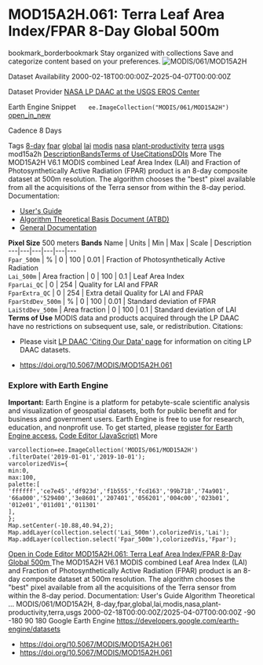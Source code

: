  
#  MOD15A2H.061: Terra Leaf Area Index/FPAR 8-Day Global 500m 
bookmark_borderbookmark Stay organized with collections  Save and categorize content based on your preferences.
![MODIS/061/MOD15A2H](https://developers.google.com/earth-engine/datasets/images/MODIS/MODIS_061_MOD15A2H_sample.png) 

Dataset Availability
    2000-02-18T00:00:00Z–2025-04-07T00:00:00Z 

Dataset Provider
     [ NASA LP DAAC at the USGS EROS Center ](https://doi.org/10.5067/MODIS/MOD15A2H.061) 

Earth Engine Snippet
     `    ee.ImageCollection("MODIS/061/MOD15A2H")   ` [ open_in_new ](https://code.earthengine.google.com/?scriptPath=Examples:Datasets/MODIS/MODIS_061_MOD15A2H) 

Cadence
    8 Days 

Tags
     [8-day](https://developers.google.com/earth-engine/datasets/tags/8-day) [fpar](https://developers.google.com/earth-engine/datasets/tags/fpar) [global](https://developers.google.com/earth-engine/datasets/tags/global) [lai](https://developers.google.com/earth-engine/datasets/tags/lai) [modis](https://developers.google.com/earth-engine/datasets/tags/modis) [nasa](https://developers.google.com/earth-engine/datasets/tags/nasa) [plant-productivity](https://developers.google.com/earth-engine/datasets/tags/plant-productivity) [terra](https://developers.google.com/earth-engine/datasets/tags/terra) [usgs](https://developers.google.com/earth-engine/datasets/tags/usgs)
mod15a2h
[Description](https://developers.google.com/earth-engine/datasets/catalog/MODIS_061_MOD15A2H#description)[Bands](https://developers.google.com/earth-engine/datasets/catalog/MODIS_061_MOD15A2H#bands)[Terms of Use](https://developers.google.com/earth-engine/datasets/catalog/MODIS_061_MOD15A2H#terms-of-use)[Citations](https://developers.google.com/earth-engine/datasets/catalog/MODIS_061_MOD15A2H#citations)[DOIs](https://developers.google.com/earth-engine/datasets/catalog/MODIS_061_MOD15A2H#dois) More
The MOD15A2H V6.1 MODIS combined Leaf Area Index (LAI) and Fraction of Photosynthetically Active Radiation (FPAR) product is an 8-day composite dataset at 500m resolution. The algorithm chooses the "best" pixel available from all the acquisitions of the Terra sensor from within the 8-day period.
Documentation:
  * [User's Guide](https://lpdaac.usgs.gov/documents/624/MOD15_User_Guide_V6.pdf)
  * [Algorithm Theoretical Basis Document (ATBD)](https://lpdaac.usgs.gov/documents/90/MOD15_ATBD.pdf)
  * [General Documentation](https://ladsweb.modaps.eosdis.nasa.gov/filespec/MODIS/61/MOD15A2H)


**Pixel Size** 500 meters 
**Bands**
Name | Units | Min | Max | Scale | Description  
---|---|---|---|---|---  
`Fpar_500m` | % |  0  |  100  | 0.01 | Fraction of Photosynthetically Active Radiation  
`Lai_500m` | Area fraction |  0  |  100  | 0.1 | Leaf Area Index  
`FparLai_QC` |  0  |  254  | Quality for LAI and FPAR  
`FparExtra_QC` |  0  |  254  | Extra detail Quality for LAI and FPAR  
`FparStdDev_500m` | % |  0  |  100  | 0.01 | Standard deviation of FPAR  
`LaiStdDev_500m` | Area fraction |  0  |  100  | 0.1 | Standard deviation of LAI  
**Terms of Use**
MODIS data and products acquired through the LP DAAC have no restrictions on subsequent use, sale, or redistribution.
Citations:
  * Please visit [LP DAAC 'Citing Our Data' page](https://lpdaac.usgs.gov/citing_our_data) for information on citing LP DAAC datasets.


  * [ https://doi.org/10.5067/MODIS/MOD15A2H.061 ](https://doi.org/10.5067/MODIS/MOD15A2H.061)


### Explore with Earth Engine
**Important:** Earth Engine is a platform for petabyte-scale scientific analysis and visualization of geospatial datasets, both for public benefit and for business and government users. Earth Engine is free to use for research, education, and nonprofit use. To get started, please [register for Earth Engine access.](https://console.cloud.google.com/earth-engine)
[Code Editor (JavaScript)](https://developers.google.com/earth-engine/datasets/catalog/MODIS_061_MOD15A2H#code-editor-javascript-sample) More
```
varcollection=ee.ImageCollection('MODIS/061/MOD15A2H')
.filterDate('2019-01-01','2019-10-01');
varcolorizedVis={
min:0,
max:100,
palette:[
'ffffff','ce7e45','df923d','f1b555','fcd163','99b718','74a901',
'66a000','529400','3e8601','207401','056201','004c00','023b01',
'012e01','011d01','011301'
],
};
Map.setCenter(-10.88,40.94,2);
Map.addLayer(collection.select('Lai_500m'),colorizedVis,'Lai');
Map.addLayer(collection.select('Fpar_500m'),colorizedVis,'Fpar');
```
[ Open in Code Editor ](https://code.earthengine.google.com/?scriptPath=Examples:Datasets/MODIS/MODIS_061_MOD15A2H)
[ MOD15A2H.061: Terra Leaf Area Index/FPAR 8-Day Global 500m ](https://developers.google.com/earth-engine/datasets/catalog/MODIS_061_MOD15A2H)
The MOD15A2H V6.1 MODIS combined Leaf Area Index (LAI) and Fraction of Photosynthetically Active Radiation (FPAR) product is an 8-day composite dataset at 500m resolution. The algorithm chooses the "best" pixel available from all the acquisitions of the Terra sensor from within the 8-day period. Documentation: User's Guide Algorithm Theoretical …
MODIS/061/MOD15A2H, 8-day,fpar,global,lai,modis,nasa,plant-productivity,terra,usgs 
2000-02-18T00:00:00Z/2025-04-07T00:00:00Z
-90 -180 90 180 
Google Earth Engine
https://developers.google.com/earth-engine/datasets
  * [ https://doi.org/10.5067/MODIS/MOD15A2H.061 ](https://doi.org/https://doi.org/10.5067/MODIS/MOD15A2H.061)
  * [ https://doi.org/10.5067/MODIS/MOD15A2H.061 ](https://doi.org/https://developers.google.com/earth-engine/datasets/catalog/MODIS_061_MOD15A2H)



